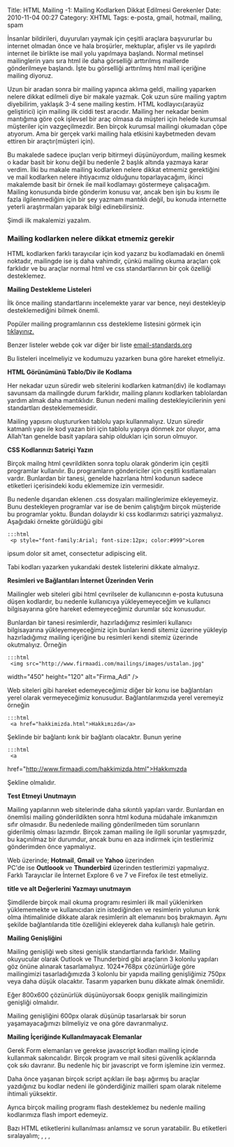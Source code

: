Title: HTML Mailing -1: Mailing Kodlarken Dikkat Edilmesi Gerekenler
Date: 2010-11-04 00:27
Category: XHTML
Tags: e-posta, gmail, hotmail, mailing, spam

İnsanlar bildirileri, duyuruları yaymak için çeşitli araçlara
başvururlar bu internet olmadan önce ve hala broşürler, mektuplar,
afişler vs ile yapılırdı internet ile birlikte ise mail yolu yapılmaya
başlandı. Normal metinsel mailinglerin yanı sıra html ile daha
görselliği arttırılmış maillerde gönderilmeye başlandı. İşte bu
görselliği arttırılmış html mail içeriğine mailing diyoruz.

Uzun bir aradan sonra bir mailing yapınca aklıma geldi, mailing yaparken
nelere dikkat edilmeli diye bir makale yazmak. Çok uzun süre mailing
yaptım diyebilirim, yaklaşık 3-4 sene mailing kestim. HTML
kodlayıcı(arayüz geliştirici) için mailing ilk ciddi test aracıdır.
Mailing her nekadar benim mantığıma göre çok işlevsel bir araç olmasa da
müşteri için helede kurumsal müşteriler için vazgeçilmezdir. Ben birçok
kurumsal mailingi okumadan çöpe atıyorum. Ama bir gerçek varki mailing
hala etkisini kaybetmeden devam ettiren bir araçtır(müşteri için).

Bu makalede sadece ipuçları verip bitirmeyi düşünüyordum, mailing kesmek
o kadar basit bir konu değil bu nedenle 2 başlık altında yazmaya karar
verdim. İlki bu makale mailing kodlarken nelere dikkat etmemiz
gerektiğini ve mail kodlarken nelere ihtiyacımız olduğunu
toparlayacağım, ikinci makalemde basit bir örnek ile mail kodlamayı
göstermeye çalışacağım. Mailing konusunda birde gönderim konusu var,
ancak ben işin bu kısmı ile fazla ilgilenmediğim için bir şey yazmam
mantıklı değil, bu konuda internette yeterli araştırmaları yaparak bilgi
edinebilirsiniz.

Şimdi ilk makalemizi yazalım.

### Mailing kodlarken nelere dikkat etmemiz gerekir

HTML kodlarken farklı tarayıcılar için kod yazarız bu kodlamadaki en
önemli noktadır, mailingde ise iş daha vahimdir, çünkü mailing okuma
araçları çok farklıdır ve bu araçlar normal html ve css standartlarının
bir çok özelliği desteklemez.

**Mailing Destekleme Listeleri**

İlk önce mailing standartlarını incelemekte yarar var bence, neyi
destekleyip desteklemediğini bilmek önemli.

Popüler mailing programlarının css destekleme listesini görmek için
[tıklayınız.][]

Benzer listeler webde çok var diğer bir liste [email-standards.org][]

Bu listeleri incelmeliyiz ve kodumuzu yazarken buna göre hareket
etmeliyiz.

**HTML Görünümünü Tablo/Div ile Kodlama**

Her nekadar uzun süredir web sitelerini kodlarken katman(div) ile
kodlamayı savunsam da mailingde durum farklıdır, mailing planını
kodlarken tablolardan yardım almak daha mantıklıdır. Bunun nedeni
mailing destekleyicilerinin yeni standartları desteklememesidir.

Mailing yapısını oluştururken tablolu yapı kullanmalıyız. Uzun süredir
katmanlı yapı ile kod yazan biri için tablolu yapıya dönmek zor oluyor,
ama Allah'tan genelde basit yapılara sahip oldukları için sorun olmuyor.

**CSS Kodlarınızı Satıriçi Yazın**

Birçok mailng html çevrildikten sonra toplu olarak gönderim için çeşitli
programlar kullanılır. Bu programların göndericiler için çeşitli
kısıtlamaları vardır. Bunlardan bir tanesi, genelde hazırlana html
kodunun sadece <body> etiketleri içerisindeki kodu eklememize izin
vermesidir.

Bu nedenle dışarıdan eklenen .css dosyaları mailinglerimize ekleyemeyiz.
Bunu destekleyen programlar var ise de benim çalıştığım birçok müşteride
bu programlar yoktu. Bundan dolayıdır ki css kodlarımızı satıriçi
yazmalıyız. Aşağıdaki örnekte görüldüğü gibi

	:::html
	 <p style="font-family:Arial; font-size:12px; color:#999">Lorem
ipsum dolor sit amet, consectetur adipiscing elit. </p> 

Tabi kodları yazarken yukarıdaki destek listelerini dikkate almalıyız.

**Resimleri ve Bağlantıları İnternet Üzerinden Verin**

Mailingler web siteleri gibi html çevrilseler de kullanıcının e-posta
kutusuna düşen kodlardır, bu nedenle kullanıcıya yükleyemeyeceğim ve
kullanıcı bilgisayarına göre hareket edemeyeceğimiz durumlar söz
konusudur.

Bunlardan bir tanesi resimlerdir, hazırladığımız resimleri kullanıcı
bilgisayarına yükleyemeyeceğimiz için bunları kendi sitemiz üzerine
yükleyip hazırladığımız mailing içeriğine bu resimleri kendi sitemiz
üzerinde okutmalıyız. Örneğin

	:::html
	 <img src="http://www.firmaadi.com/mailings/images/ustalan.jpg"
width="450" height="120" alt="Firma_Adi" /> 

Web siteleri gibi hareket edemeyeceğimiz diğer bir konu ise bağlantıları
yerel olarak vermeyeceğimiz konusudur. Bağlantılarımızıda yerel
veremeyiz örneğin

	:::html
	 <a href="hakkimizda.html">Hakkımızda</a> 

Şeklinde bir bağlantı kırık bir bağlantı olacaktır. Bunun yerine

	:::html
	 <a
href="http://www.firmaadi.com/hakkimizda.html">Hakkımızda</a> 

Şekline olmalıdır.

**Test Etmeyi Unutmayın**

Mailing yapılarının web sitelerinde daha sıkıntılı yapıları vardır.
Bunlardan en önemlisi mailing gönderildikten sonra html koduna müdahale
imkanımızın sıfır olmasıdır. Bu nedenlede mailing gönderilmeden tüm
sorunların giderilmiş olması lazımdır. Birçok zaman mailing ile ilgili
sorunlar yaşmışızdır, bu kaçınılmaz bir durumdur, ancak bunu en aza
indirmek için testlerimiz gönderimden önce yapmalıyız.

Web üzerinde; **Hotmail**, **Gmail** ve **Yahoo** üzerinden  
PC'de ise **Outloook** ve **Thunderbird** üzerinden testlerimizi
yapmalıyız.  
Farklı Tarayıclar ile İnternet Explore 6 ve 7 ve Firefox ile test
etmeliyiz.

**title ve alt Değerlerini Yazmayı unutmayın**

Şimdilerde birçok mail okuma programı resimleri ilk mail yüklenirken
yüklememekte ve kullanıcıdan izin istediğinden ve resimlerin yolunun
kırık olma ihtimalinide dikkate alarak resimlerin alt elemanını boş
bırakmayın. Aynı şekilde bağlantılarıda title özelliğini ekleyerek daha
kullanışlı hale getirin.

**Mailing Genişliğini**

Mailing genişliği web sitesi genişlik standartlarında farklıdır. Mailing
okuyucular olarak Outlook ve Thunderbird gibi araçların 3 kolonlu
yapıları göz önüne alınarak tasarlamalıyız. 1024*768px çözünürlüğe göre
mailingimizi tasarladığımızda 3 kolonlu bir yapıda mailing genişliğimiz
750px veya daha düşük olacaktır. Tasarım yaparken bunu dikkate almak
önemlidir.

Eğer 800x600 çözünürlük düşünüyorsak 6oopx genişlik mailingimizin
genişliği olmalıdır.

Mailing genişliğini 600px olarak düşünüp tasarlarsak bir sorun
yaşamayacağımızı bilmeliyiz ve ona göre davranmalıyız.

**Mailing İçeriğinde Kullanılmayacak Elemanlar**

Gerek Form elemanları ve gerekse javascript kodları mailing içinde
kullanmak sakıncalıdır. Birçok program ve mail sitesi güvenlik
açıklarında çok sıkı davranır. Bu nedenle hiç bir javascript ve form
işlemine izin vermez.

Daha önce yaşanan birçok script açıkları ile başı ağırmış bu araçlar
yazdığınız bu kodlar nedeni ile gönderdiğiniz mailleri spam olarak
niteleme ihtimali yüksektir.

Ayrıca birçok mailing programı flash desteklemez bu nedenle mailing
kodlarımıza flash import edemeyiz.

Bazı HTML etiketlerini kullanılması anlamsız ve sorun yaratabilir. Bu
etiketleri sıralayalım; <META>, <BASE>, <LINK>, <SCRIPT>,
<FRAMESET>, <FRAME>, <IFRAME> ve yorum kodu <!-- yorum -->

**Spam Mailden Kaçınmak için Yapmamız Gerekenler**

Spam mailller internet dünyasının baş belalarında biridir. Birçok mail
programı spam mailleri en aza indirmek için birçok filtre
uygulamaktadır. Bizlerin bu filtrelere mailinglerimizi hazırlamamız
gerekir. Spama düşen mailler hiç bir anlam ifade etmez ve müşteri ile
aramızın açılmasına neden olabilir.

Kısaca spama yakalanmamak için dikkat etmemiz gerekenleri listeleyelim

-   Mailinglerinizdeki bütün domainlerin "gönderen" kısmında görülen
    adresteki domainler aynı olmalı. Örneğin info@sirketadi.com
    adresinden gönderim yapıyorsanız, mailing bağlantılarında da
    www.sirketadi.com/xxx şekliden adreslere gitmeli.
-   Domaininiz karalistede mi değil mi kontrol edin. Çeşitli siteler var
    bu konuda tarama yapabileceğiniz.
    [http://www.blacklistmonitoring.com/lookup/email_blacklist_IP_address_lookup.php][]
-   Mailiniz yüklenmemesi durumunda alternatif bir bağlantı oluşturun ve
    mailinizi altına ekleyin.
-   Kullanıcıların listenizden çıkabilmelerin sağlayacak bir link
    ekleyin mailinizin sonuna
-   Tüm kelimeleri büyük harflerle yazmak. Örneğin: MERHABA BU
    KAMPANYADA...
-   Çok fazla yazı rengi kullanmak. Örneğin:
    <span style="color:red">MERHABA</span>
    <span style="color:blue">BU</span>
    <span style="color:pink">KAMPANYADA...</span>
-   Bir çok spam içeriğinde geçen kelimelere yer vermek. Örneğin: Free,
    Casino, Mortgage, Ücretsiz vs.
-   Çok fazla noktalama işareti kullanmak. Örneğin Dikkat!!!!!!! Büyük
    Kampanya!!!!!!
-   Mailing'in tamamının resimlerden oluşması bazı mail okyucuları
    tarafından spam olarak işaretlenmesine neden olabilir. Mailing
    içinde metin olması önemlidir.
-   Mailing'in başına veya sonuna kullanıcının mail listesinden
    çıkmasını sağlayacak bir metin ekleyin.

Bu konu çok ayrıntısı olan bir konu ben bu kadarına değinmek ile
yetineyim.

Bir sonraki dersimde basit bir mailingin nasıl kodlanacağını anlatmak
olacaktır.

Kalın sağlıcakla.

### Kaynaklar

-   [http://www.viget.com/inspire/tips-for-coding-html-email/][]
-   [http://thinkvitamin.com/features/design/ensuring-your-html-emails-look-great-and-get-delivered/][]
-   [http://www.anandgraves.com/html-email-guide][] (iyi)  
-   [http://www.email-standards.org/][] (iyi)  
-   [http://www.mailchimp.com/articles/email_marketing_guide/][] (iyi)
-   [http://css-tricks.com/using-css-in-html-emails-the-real-story/][]
-   [http://www.email-standards.org/clients/][]
-   [http://www.campaignmonitor.com/css/][]
-   [http://www.xavierfrenette.com/articles/css-support-in-webmail/][]
-   [http://www.topluemailgonderimi.com/spamadusmedennasiltopluemailgonderilir.html][]

</p>

  [tıklayınız.]: http://www.campaignmonitor.com/css/ "tıklayınız."
  [email-standards.org]: http://www.email-standards.org/clients/
    "email-standards.org"
  [http://www.blacklistmonitoring.com/lookup/email_blacklist_IP_address_lookup.php]:    http://www.blacklistmonitoring.com/lookup/email_blacklist_IP_address_lookup.php
    "http://www.blacklistmonitoring.com/lookup/email_blacklist_IP_address_lookup.php"
  [http://www.viget.com/inspire/tips-for-coding-html-email/]: http://www.viget.com/inspire/tips-for-coding-html-email/
    "http://www.viget.com/inspire/tips-for-coding-html-email/"
  [http://thinkvitamin.com/features/design/ensuring-your-html-emails-look-great-and-get-delivered/]:    http://thinkvitamin.com/features/design/ensuring-your-html-emails-look-great-and-get-delivered/
    "http://thinkvitamin.com/features/design/ensuring-your-html-emails-look-great-and-get-delivered/"
  [http://www.anandgraves.com/html-email-guide]: http://www.anandgraves.com/html-email-guide
    "http://www.anandgraves.com/html-email-guide"
  [http://www.email-standards.org/]: http://www.email-standards.org/
    "http://www.email-standards.org/"
  [http://www.mailchimp.com/articles/email_marketing_guide/]: http://www.mailchimp.com/articles/email_marketing_guide/
    "http://www.mailchimp.com/articles/email_marketing_guide/"
  [http://css-tricks.com/using-css-in-html-emails-the-real-story/]: http://css-tricks.com/using-css-in-html-emails-the-real-story/
    "http://css-tricks.com/using-css-in-html-emails-the-real-story/"
  [http://www.email-standards.org/clients/]: http://www.email-standards.org/clients/
    "http://www.email-standards.org/clients/"
  [http://www.campaignmonitor.com/css/]: http://www.campaignmonitor.com/css/
    "http://www.campaignmonitor.com/css/"
  [http://www.xavierfrenette.com/articles/css-support-in-webmail/]: http://www.xavierfrenette.com/articles/css-support-in-webmail/
    "http://www.xavierfrenette.com/articles/css-support-in-webmail/"
  [http://www.topluemailgonderimi.com/spamadusmedennasiltopluemailgonderilir.html]:    http://www.topluemailgonderimi.com/spamadusmedennasiltopluemailgonderilir.html
    "http://www.topluemailgonderimi.com/spamadusmedennasiltopluemailgonderilir.html"

